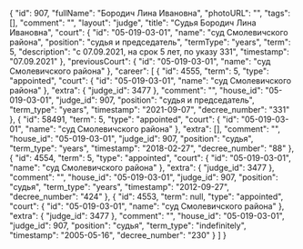 {
    "id": 907,
    "fullName": "Бородич Лина Ивановна",
    "photoURL": "",
    "tags": [],
    "comment": "",
    "layout": "judge",
    "title": "Судья Бородич Лина Ивановна",
    "court": {
        "id": "05-019-03-01",
        "name": "суд Смолевичского района",
        "position": "судья и председатель",
        "termType": "years",
        "term": 5,
        "description": "c 07.09.2021, на срок 5 лет, по указу 331",
        "timestamp": "07.09.2021"
    },
    "previousCourt": {
        "id": "05-019-03-01",
        "name": "суд Смолевичского района"
    },
    "career": [
        {
            "id": 4555,
            "term": 5,
            "type": "appointed",
            "court": {
                "id": "05-019-03-01",
                "name": "суд Смолевичского района"
            },
            "extra": {
                "judge_id": 3477
            },
            "comment": "",
            "house_id": "05-019-03-01",
            "judge_id": 907,
            "position": "судья и председатель",
            "term_type": "years",
            "timestamp": "2021-09-07",
            "decree_number": "331"
        },
        {
            "id": 58491,
            "term": 5,
            "type": "appointed",
            "court": {
                "id": "05-019-03-01",
                "name": "суд Смолевичского района"
            },
            "extra": [],
            "comment": "",
            "house_id": "05-019-03-01",
            "judge_id": 907,
            "position": "судья",
            "term_type": "years",
            "timestamp": "2018-02-27",
            "decree_number": "88"
        },
        {
            "id": 4554,
            "term": 5,
            "type": "appointed",
            "court": {
                "id": "05-019-03-01",
                "name": "суд Смолевичского района"
            },
            "extra": {
                "judge_id": 3477
            },
            "comment": "",
            "house_id": "05-019-03-01",
            "judge_id": 907,
            "position": "судья",
            "term_type": "years",
            "timestamp": "2012-09-27",
            "decree_number": "424"
        },
        {
            "id": 4553,
            "term": null,
            "type": "appointed",
            "court": {
                "id": "05-019-03-01",
                "name": "суд Смолевичского района"
            },
            "extra": {
                "judge_id": 3477
            },
            "comment": "",
            "house_id": "05-019-03-01",
            "judge_id": 907,
            "position": "судья",
            "term_type": "indefinitely",
            "timestamp": "2005-05-16",
            "decree_number": "230"
        }
    ]
}